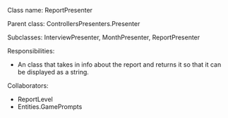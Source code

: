 Class name: ReportPresenter

Parent class: ControllersPresenters.Presenter

Subclasses: InterviewPresenter, MonthPresenter, ReportPresenter

Responsibilities:
* An class that takes in info about the report and returns it so that it can be displayed as a string.

Collaborators:
* ReportLevel
* Entities.GamePrompts